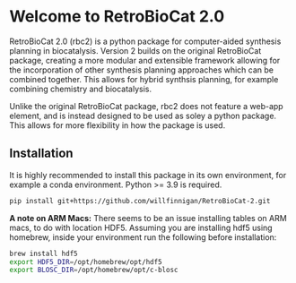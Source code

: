 # Welcome to RetroBioCat 2.0

RetroBioCat 2.0 (rbc2) is a python package for computer-aided synthesis planning
in biocatalysis.  Version 2 builds on the original RetroBioCat package, creating
a more modular and extensible framework allowing for the incorporation of other
synthesis planning approaches which can be combined together.  This allows for hybrid
synthsis planning, for example combining chemistry and biocatalysis.

Unlike the original RetroBioCat package, rbc2 does not feature a web-app element,
and is instead designed to be used as soley a python package.  This allows for more
flexibility in how the package is used.

## Installation

It is highly recommended to install this package in its own environment, for example a conda environment.
Python >= 3.9 is required.

```bash
pip install git+https://github.com/willfinnigan/RetroBioCat-2.git
```

**A note on ARM Macs:**  There seems to be an issue installing tables on ARM macs, to do with location HDF5.
Assuming you are installing hdf5  using homebrew, inside your environment run the following before installation:

```bash
brew install hdf5
export HDF5_DIR=/opt/homebrew/opt/hdf5
export BLOSC_DIR=/opt/homebrew/opt/c-blosc
```









